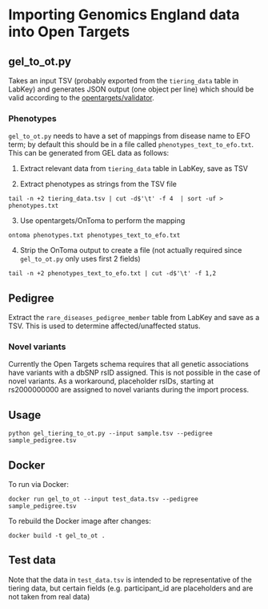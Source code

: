 # Importing Genomics England data into Open Targets

## gel_to_ot.py

Takes an input TSV (probably exported from the `tiering_data` table in LabKey) and generates JSON output (one object per line) which should be valid according to the [opentargets/validator](https://github.com/opentargets/validator).

### Phenotypes

`gel_to_ot.py` needs to have a set of mappings from disease name to EFO term; by default this should be in a file called `phenotypes_text_to_efo.txt`. This can be generated from GEL data as follows:

1. Extract relevant data from `tiering_data` table in LabKey, save as TSV

2. Extract phenotypes as strings from the TSV file

`tail -n +2 tiering_data.tsv | cut -d$'\t' -f 4  | sort -uf > phenotypes.txt`

3. Use opentargets/OnToma to perform the mapping

`ontoma phenotypes.txt phenotypes_text_to_efo.txt`  

4. Strip the OnToma output to create a file (not actually required since `gel_to_ot.py` only uses first 2 fields)

`tail -n +2 phenotypes_text_to_efo.txt | cut -d$'\t' -f 1,2`

## Pedigree

Extract the `rare_diseases_pedigree_member` table from LabKey and save as a TSV. This is used to determine affected/unaffected status.

### Novel variants

Currently the Open Targets schema requires that all genetic associations have variants with a dbSNP rsID assigned. This is not possible in the case of novel variants. As a workaround, placeholder rsIDs, starting at rs2000000000 are assigned to novel variants during the import process.

## Usage

`python gel_tiering_to_ot.py --input sample.tsv --pedigree sample_pedigree.tsv`

## Docker

To run via Docker:

`docker run gel_to_ot --input test_data.tsv --pedigree sample_pedigree.tsv`

To rebuild the Docker image after changes:

`docker build -t gel_to_ot .`

## Test data

Note that the data in `test_data.tsv` is intended to be representative of the tiering data, but certain fields (e.g. participant_id are placeholders and are not taken from real data)
